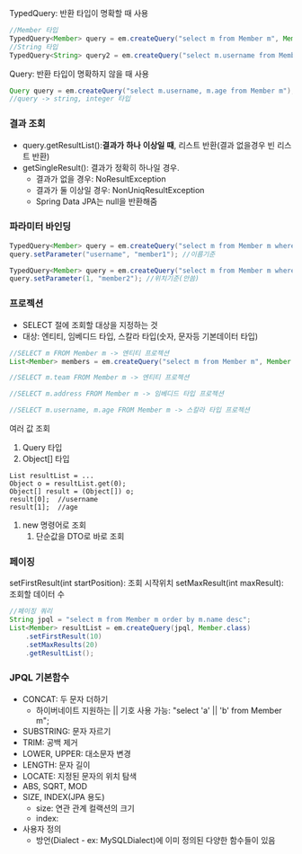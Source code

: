TypedQuery: 반환 타입이 명확할 때 사용
```java
//Member 타입
TypedQuery<Member> query = em.createQuery("select m from Member m", Member.class);
//String 타입
TypedQuery<String> query2 = em.createQuery("select m.username from Member m", String.class);
```
Query: 반환 타입이 명확하지 않을 때 사용
```java
Query query = em.createQuery("select m.username, m.age from Member m");
//query -> string, integer 타입
```


### 결과 조회
- query.getResultList():**결과가** **하나** **이상일** **때**, 리스트 반환(결과 없을경우 빈 리스트 반환)
- getSingleResult(): 결과가 정확히 하나일 경우.
	- 결과가 없을 경우: NoResultException
	- 결과가 둘 이상일 경우: NonUniqResultException
	- Spring Data JPA는 null을 반환해줌

### 파라미터 바인딩
```java
TypedQuery<Member> query = em.createQuery("select m from Member m where m.username:=username", Member.class);
query.setParameter("username", "member1"); //이름기준

TypedQuery<Member> query = em.createQuery("select m from Member m where m.username=?1", Member.class);
query.setParameter(1, "member2"); //위치기준(안씀)
```


### 프로젝션
- SELECT 절에 조회할 대상을 지정하는 것
- 대상: 엔티티, 임베디드 타입, 스칼라 타입(숫자, 문자등 기본데이터 타입)
```java
//SELECT m FROM Member m -> 엔티티 프로젝션
List<Member> members = em.createQuery("select m from Member m", Member.class).getResultList(); //영속성 관리됨

//SELECT m.team FROM Member m -> 엔티티 프로젝션

//SELECT m.address FROM Member m -> 임베디드 타입 프로젝션

//SELECT m.username, m.age FROM Member m -> 스칼라 타입 프로젝션
```

여러 값 조회
1. Query 타입
2. Object[] 타입
```
List resultList = ...
Object o = resultList.get(0);
Object[] result = (Object[]) o;
result[0];  //username
result[1];  //age
```
1. new 명령어로 조회
	1. 단순값을 DTO로 바로 조회

### 페이징
setFirstResult(int startPosition): 조회 시작위치 
setMaxResult(int maxResult): 조회할 데이터 수
```java
//페이징 쿼리
String jpql = "select m from Member m order by m.name desc";
List<Member> resultList = em.createQuery(jpql, Member.class)
	.setFirstResult(10)
	.setMaxResults(20)
	.getResultList();
```


### JPQL 기본함수
- CONCAT: 두 문자 더하기
	- 하이버네이트 지원하는 || 기호 사용 가능: "select 'a' || 'b' from Member m";
- SUBSTRING: 문자 자르기
- TRIM: 공백 제거
- LOWER, UPPER: 대소문자 변경
- LENGTH: 문자 길이
- LOCATE: 지정된 문자의 위치 탐색
- ABS, SQRT, MOD
- SIZE, INDEX(JPA 용도)
	- size: 연관 관계 컬랙션의 크기
	- index:
- 사용자 정의
	- 방언(Dialect - ex: MySQLDialect)에 이미 정의된 다양한 함수들이 있음
 
